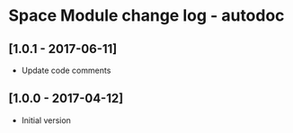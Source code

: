 # Space Module change log - autodoc

## [1.0.1 - 2017-06-11]

* Update code comments


## [1.0.0 - 2017-04-12]

+ Initial version
